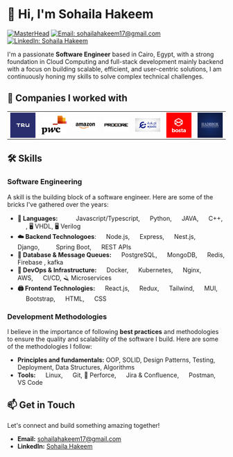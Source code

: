 # 👋 Hi, I'm Sohaila Hakeem
[![MasterHead](https://camo.githubusercontent.com/4c3fd71b359cd5dfadc21247cde8f16ecbe5d41db8ac79ef28e3091ab02a8bef/68747470733a2f2f6d69722d73332d63646e2d63662e626568616e63652e6e65742f70726f6a6563745f6d6f64756c65732f6d61785f313230302f3831626234623136353638343031392e363430623630333864313333652e676966)]()
[![Email: sohailahakeem17@gmail.com](https://img.shields.io/badge/%E2%9C%89%EF%B8%8F%20Email-sohailahakeem17.com-black?style=for-the-badge)](mailto:sohailahakeem17@gmail.com)[![LinkedIn: Sohaila Hakeem](https://img.shields.io/badge/-Sohaila%20Hakeem-blue?style=for-the-badge&logo=Linkedin&logoColor=white)](https://www.linkedin.com/in/sohaila-hakeem-819801221/)


I'm a passionate **Software Engineer** based in Cairo, Egypt, with a strong foundation in Cloud Computing and full-stack development mainly backend with a focus on building scalable, efficient, and user-centric solutions, I am continuously honing my skills to solve complex technical challenges.


## 🏢 Companies I worked with

<table border=0 cellspacing=0 cellpadding=0 rules=none align="center"  overflow-y="hidden">
<tr>
<td>
    <a href= "https://shahry.app" target="_blank" rel="noopener noreferrer"><img hight="100" width="100" alt="Shahry" align="center" src="assets/TRU.png"></a>
</td>
<td>
    <a href= "https://www.pwc.com/m1/en/careers/egypt-technology-innovation-centre/etic-youth-academy.html" target="_blank" rel="noopener noreferrer"> <img hight="100" width="100" alt="Bosta" align="center" src="assets/PWC.jpg"></a>
</td>
<td>
    <a href= "https://www.amazon.com/" target="_blank" rel="noopener noreferrer"> <img hight="100" width="100" alt="Amazon" align="center" src="assets/Amazon.jpg"></a>
</td>
<td>
    <a href= "https://www.procore.com/en-ae" target="_blank" rel="noopener noreferrer"> <img hight="100" width="100" alt="Procore" align="center" src="assets/Procore.png"></a>
</td>
<td>
    <a href= "https://www.ejada.com/" target="_blank" rel="noopener noreferrer"> <img hight="100" width="100" alt="Ejada" align="center" src="assets/Ejada.png"></a>
</td>
<td>
    <a href= "https://bosta.co/en-eg/home" target="_blank" rel="noopener noreferrer"> <img hight="100" width="100" alt="Bosta" align="center" src="assets/Bosta.png"></a>
</td>

 
   <td>
    <a href= "https://www.hadbrok.com/" target="_blank" rel="noopener noreferrer"> <img hight="100" width="100" alt="Bosta" align="center" src="assets/Hadbrok.jpg"></a>
</td>
</table>

## 🛠️ Skills

### Software Engineering

A skill is the building block of a software engineer. Here are some of the bricks I've gathered over the years:

- **🔨 Languages:** <img height="15" width="15" src="https://user-images.githubusercontent.com/25181517/117447155-6a868a00-af3d-11eb-9cfe-245df15c9f3f.png"> <img height="15" width="15" src="https://user-images.githubusercontent.com/25181517/183890598-19a0ac2d-e88a-4005-a8df-1ee36782fde1.png"> Javascript/Typescript, <img height="15" width="15" src="https://user-images.githubusercontent.com/25181517/183423507-c056a6f9-1ba8-4312-a350-19bcbc5a8697.png"> Python, <img height="15" width="15" src="https://user-images.githubusercontent.com/25181517/117201156-9a724800-adec-11eb-9a9d-3cd0f67da4bc.png"> JAVA, <img height="15" width="15" src="https://user-images.githubusercontent.com/25181517/192106073-90fffafe-3562-4ff9-a37e-c77a2da0ff58.png"> C++, <img height="15" width="15" src="https://user-images.githubusercontent.com/25181517/192149581-88194d20-1a37-4be8-8801-5dc0017ffbbe.png"> , 🖥️ VHDL, 🖥️ Verilog
- **☁️ Backend Technologoes**: <img height="15" width="15" src="https://user-images.githubusercontent.com/25181517/183568594-85e280a7-0d7e-4d1a-9028-c8c2209e073c.png"> Node.js, <img height="15" width="15" src="https://user-images.githubusercontent.com/25181517/183859966-a3462d8d-1bc7-4880-b353-e2cbed900ed6.png"> Express, <img height="15" width="15" src="https://github.com/marwin1991/profile-technology-icons/assets/136815194/519bfaf3-c242-431e-a269-876979f05574"> Nest.js, <img height="15" width="15" src="https://github.com/marwin1991/profile-technology-icons/assets/62091613/9bf5650b-e534-4eae-8a26-8379d076f3b4"> Django,<img height="15" width="15" src="https://user-images.githubusercontent.com/25181517/117201470-f6d56780-adec-11eb-8f7c-e70e376cfd07.png"> <img height="15" width="15" src="https://user-images.githubusercontent.com/25181517/183891303-41f257f8-6b3d-487c-aa56-c497b880d0fb.png"> Spring Boot, <img height="15" width="15" src="https://user-images.githubusercontent.com/25181517/192107858-fe19f043-c502-4009-8c47-476fc89718ad.png"> REST APIs
- **💾 Database & Message Queues:** <img height="15" width="15" src="https://user-images.githubusercontent.com/25181517/117208740-bfb78400-adf5-11eb-97bb-09072b6bedfc.png"> PostgreSQL, <img height="15" width="15" src="https://user-images.githubusercontent.com/25181517/182884177-d48a8579-2cd0-447a-b9a6-ffc7cb02560e.png"> MongoDB, <img height="15" width="15" src="https://user-images.githubusercontent.com/25181517/182884894-d3fa6ee0-f2b4-4960-9961-64740f533f2a.png"> Redis, Firebase , kafka
- **🤿 DevOps & Infrastructure:** <img height="15" width="15" src="https://user-images.githubusercontent.com/25181517/117207330-263ba280-adf4-11eb-9b97-0ac5b40bc3be.png"> Docker, <img height="15" width="15" src="https://user-images.githubusercontent.com/25181517/182534006-037f08b5-8e7b-4e5f-96b6-5d2a5558fa85.png"> Kubernetes, <img height="15" width="15" src="https://user-images.githubusercontent.com/25181517/183345125-9a7cd2e6-6ad6-436f-8490-44c903bef84c.png"> Nginx, <img height="15" width="15" src="https://user-images.githubusercontent.com/25181517/183896132-54262f2e-6d98-41e3-8888-e40ab5a17326.png"> AWS, <img height="15" width="15" src="https://user-images.githubusercontent.com/25181517/183868728-b2e11072-00a5-47e2-8a4e-4ebbb2b8c554.png"> CI/CD, 🪒 Microservices
- **🖨️ Frontend Technologies:** <img height="15" width="15" src="https://user-images.githubusercontent.com/25181517/183897015-94a058a6-b86e-4e42-a37f-bf92061753e5.png"> React.js, <img height="15" width="15" src="https://user-images.githubusercontent.com/25181517/187896150-cc1dcb12-d490-445c-8e4d-1275cd2388d6.png"> Redux,  <img height="15" width="15" src="https://user-images.githubusercontent.com/25181517/202896760-337261ed-ee92-4979-84c4-d4b829c7355d.png"> Tailwind, <img height="15" width="15" src="https://user-images.githubusercontent.com/25181517/189716630-fe6c084c-6c66-43af-aa49-64c8aea4a5c2.png"> MUI, <img height="15" width="15" src="https://user-images.githubusercontent.com/25181517/183898054-b3d693d4-dafb-4808-a509-bab54cf5de34.png"> Bootstrap, <img height="15" width="15" src="https://user-images.githubusercontent.com/25181517/192158954-f88b5814-d510-4564-b285-dff7d6400dad.png"> HTML, <img height="15" width="15" src="https://user-images.githubusercontent.com/25181517/183898674-75a4a1b1-f960-4ea9-abcb-637170a00a75.png"> CSS

### Development Methodologies

I believe in the importance of following **best practices** and methodologies to ensure the quality and scalability of the software I build. Here are some of the methodologies I follow:

- **Principles and fundamentals:** OOP, SOLID, Design Patterns, Testing, Deployment, Data Structures, Algorithms
- **Tools:** <img height="15" width="15" src="https://github.com/marwin1991/profile-technology-icons/assets/76662862/2481dc48-be6b-4ebb-9e8c-3b957efe69fa"> Linux, <img height="15" width="15" src="https://user-images.githubusercontent.com/25181517/192108372-f71d70ac-7ae6-4c0d-8395-51d8870c2ef0.png"> Git, 🧰 Perforce, <img height="15" width="15" src="https://user-images.githubusercontent.com/25181517/183912952-83784e94-629d-4c34-a961-ae2ae795b662.png"> Jira & Confluence, <img height="15" width="15" src="https://user-images.githubusercontent.com/25181517/192109061-e138ca71-337c-4019-8d42-4792fdaa7128.png"> Postman, <img height="15" width="15" src="https://user-images.githubusercontent.com/25181517/192108891-d86b6220-e232-423a-bf5f-90903e6887c3.png"> VS Code

## 📫 Get in Touch

Let's connect and build something amazing together!

- **Email:** sohailahakeem17@gmail.com
- **LinkedIn:** [Sohaila Hakeem](https://www.linkedin.com/in/sohaila-hakeem-819801221)
